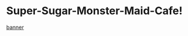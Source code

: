 # Super-Sugar-Monster-Maid-Cafe!

[banner](https://user-images.githubusercontent.com/61572029/212350605-96e81881-93f6-4adf-9328-06a684f7892c.png)
